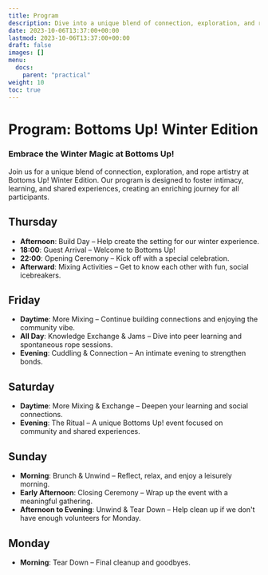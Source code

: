 ```yaml
---
title: Program
description: Dive into a unique blend of connection, exploration, and rope artistry at Bottoms Up! Winter Edition. Our program is designed to foster intimacy, learning, and shared experiences, ensuring a memorable and enriching journey for all participants.
date: 2023-10-06T13:37:00+00:00
lastmod: 2023-10-06T13:37:00+00:00
draft: false
images: []
menu: 
  docs:
    parent: "practical"
weight: 10
toc: true
---
```


# Program: Bottoms Up! Winter Edition

### Embrace the Winter Magic at Bottoms Up!

Join us for a unique blend of connection, exploration, and rope artistry at Bottoms Up! Winter Edition. Our program is designed to foster intimacy, learning, and shared experiences, creating an enriching journey for all participants.

## Thursday
* **Afternoon**: Build Day – Help create the setting for our winter experience.
* **18:00**: Guest Arrival – Welcome to Bottoms Up!
* **22:00**: Opening Ceremony – Kick off with a special celebration.
* **Afterward**: Mixing Activities – Get to know each other with fun, social icebreakers.

## Friday
* **Daytime**: More Mixing – Continue building connections and enjoying the community vibe.
* **All Day**: Knowledge Exchange & Jams – Dive into peer learning and spontaneous rope sessions.
* **Evening**: Cuddling & Connection – An intimate evening to strengthen bonds.

## Saturday
* **Daytime**: More Mixing & Exchange – Deepen your learning and social connections.
* **Evening**: The Ritual – A unique Bottoms Up! event focused on community and shared experiences.

## Sunday
* **Morning**: Brunch & Unwind – Reflect, relax, and enjoy a leisurely morning.
* **Early Afternoon**: Closing Ceremony – Wrap up the event with a meaningful gathering.
* **Afternoon to Evening**: Unwind & Tear Down – Help clean up if we don't have enough volunteers for Monday.

## Monday
* **Morning**: Tear Down – Final cleanup and goodbyes.